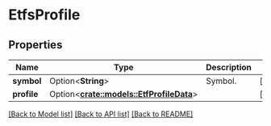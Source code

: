 # EtfsProfile

## Properties

Name | Type | Description | Notes
------------ | ------------- | ------------- | -------------
**symbol** | Option<**String**> | Symbol. | [optional]
**profile** | Option<[**crate::models::EtfProfileData**](ETFProfileData.md)> |  | [optional]

[[Back to Model list]](../README.md#documentation-for-models) [[Back to API list]](../README.md#documentation-for-api-endpoints) [[Back to README]](../README.md)



